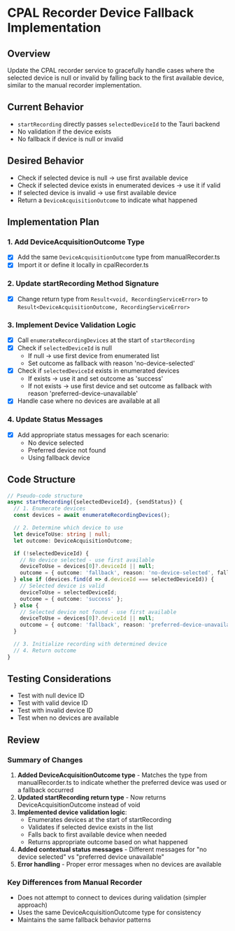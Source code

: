 # CPAL Recorder Device Fallback Implementation

## Overview

Update the CPAL recorder service to gracefully handle cases where the selected device is null or invalid by falling back to the first available device, similar to the manual recorder implementation.

## Current Behavior

- `startRecording` directly passes `selectedDeviceId` to the Tauri backend
- No validation if the device exists
- No fallback if device is null or invalid

## Desired Behavior

- Check if selected device is null → use first available device
- Check if selected device exists in enumerated devices → use it if valid
- If selected device is invalid → use first available device
- Return a `DeviceAcquisitionOutcome` to indicate what happened

## Implementation Plan

### 1. Add DeviceAcquisitionOutcome Type

- [x] Add the same `DeviceAcquisitionOutcome` type from manualRecorder.ts
- [x] Import it or define it locally in cpalRecorder.ts

### 2. Update startRecording Method Signature

- [x] Change return type from `Result<void, RecordingServiceError>` to `Result<DeviceAcquisitionOutcome, RecordingServiceError>`

### 3. Implement Device Validation Logic

- [x] Call `enumerateRecordingDevices` at the start of `startRecording`
- [x] Check if `selectedDeviceId` is null
  - If null → use first device from enumerated list
  - Set outcome as fallback with reason 'no-device-selected'
- [x] Check if `selectedDeviceId` exists in enumerated devices
  - If exists → use it and set outcome as 'success'
  - If not exists → use first device and set outcome as fallback with reason 'preferred-device-unavailable'
- [x] Handle case where no devices are available at all

### 4. Update Status Messages

- [x] Add appropriate status messages for each scenario:
  - No device selected
  - Preferred device not found
  - Using fallback device

## Code Structure

```typescript
// Pseudo-code structure
async startRecording({selectedDeviceId}, {sendStatus}) {
  // 1. Enumerate devices
  const devices = await enumerateRecordingDevices();

  // 2. Determine which device to use
  let deviceToUse: string | null;
  let outcome: DeviceAcquisitionOutcome;

  if (!selectedDeviceId) {
    // No device selected - use first available
    deviceToUse = devices[0]?.deviceId || null;
    outcome = { outcome: 'fallback', reason: 'no-device-selected', fallbackDeviceId: deviceToUse };
  } else if (devices.find(d => d.deviceId === selectedDeviceId)) {
    // Selected device is valid
    deviceToUse = selectedDeviceId;
    outcome = { outcome: 'success' };
  } else {
    // Selected device not found - use first available
    deviceToUse = devices[0]?.deviceId || null;
    outcome = { outcome: 'fallback', reason: 'preferred-device-unavailable', fallbackDeviceId: deviceToUse };
  }

  // 3. Initialize recording with determined device
  // 4. Return outcome
}
```

## Testing Considerations

- Test with null device ID
- Test with valid device ID
- Test with invalid device ID
- Test when no devices are available

## Review

### Summary of Changes

1. **Added DeviceAcquisitionOutcome type** - Matches the type from manualRecorder.ts to indicate whether the preferred device was used or a fallback occurred
2. **Updated startRecording return type** - Now returns DeviceAcquisitionOutcome instead of void
3. **Implemented device validation logic**:
   - Enumerates devices at the start of startRecording
   - Validates if selected device exists in the list
   - Falls back to first available device when needed
   - Returns appropriate outcome based on what happened
4. **Added contextual status messages** - Different messages for "no device selected" vs "preferred device unavailable"
5. **Error handling** - Proper error messages when no devices are available

### Key Differences from Manual Recorder

- Does not attempt to connect to devices during validation (simpler approach)
- Uses the same DeviceAcquisitionOutcome type for consistency
- Maintains the same fallback behavior patterns
